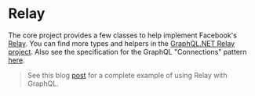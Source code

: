 # Relay

The core project provides a few classes to help implement Facebook's [Relay](https://facebook.github.io/relay/).
You can find more types and helpers in the [GraphQL.NET Relay project](https://github.com/graphql-dotnet/relay).
Also see the specification for the GraphQL "Connections" pattern [here](https://relay.dev/graphql/connections.htm).

> See this blog [post](https://fiyazhasan.me/graphql-with-net-core-part-xii-relay/) for a complete example of using Relay with GraphQL.
